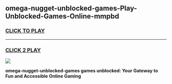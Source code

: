 
## omega-nugget-unblocked-games-Play-Unblocked-Games-Online-mmpbd
<h3>
<a href="https://premium76.site?title=omega-nugget-unblocked-games&ref=24A">CLICK TO PLAY</a></h3>
<hr>

<h3>
<a href="https://premium76.site?title=omega-nugget-unblocked-games&ref=24A">CLICK 2 PLAY</a>
  
</h3>

<a href="https://premium76.site?title=omega-nugget-unblocked-games&ref=24A"><img src="https://clearcache.store/games.png"></a>


**omega-nugget-unblocked-games games unblocked: Your Gateway to Fun and Accessible Online Gaming**
